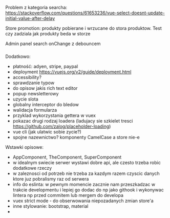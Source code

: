 Problem z kategoria searcha:
https://stackoverflow.com/questions/61653236/vue-select-doesnt-update-initial-value-after-delay

Store promotion: produkty pobierane i wrzucane do stora produktow. Test czy zadziala jak produkty beda w storze

Admin panel
search onChange z debouncem

###

Dodatkowo:
- płatność: adyen, stripe, paypal
- deployment https://vuejs.org/v2/guide/deployment.html
- accessibility?
- sprawdzanie typow
- do opisow jakis rich text editor
- popup newsletterowy
- uzycie slota
- globalny interceptor do bledow
- walidacja formularza
- przyklad wykorzystania gettera w vuex
- pokazac drugi rodzaj loadera (ladujacy sie szkielet tresci https://github.com/zalog/placeholder-loading)
- vue cli (jak ulatwic sobie zycie?)
- spojne nazewnictwo? komponenty CamelCase a store nie-e

Wstawki opisowe:
- AppComponent, TheComponent, SuperComponent
- w idealnym swiecie serwer wystawi dobre api, ale czesto trzeba robic dodatkowe rzeczy
- w zaleznosci od potrzeb nie trzeba za kazdym razem czyscic danych ktore juz pobralismy raz od serwera
- info do eslinta: w pewnym momencie zacznie nam przeszkadzac w trakcie developmentu i lepiej go dodac do np jako githook i wykonywac lintera np przed commitem lub mergem do developa
- vuex strict mode - do obserwowania niepozadanych zmian store'a
- inne stylowanie: bootstrap, material
- 